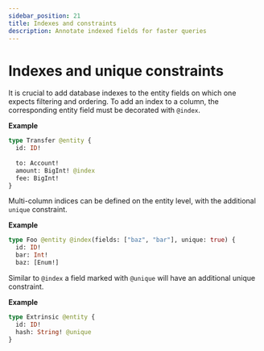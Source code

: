 ```yaml
---
sidebar_position: 21
title: Indexes and constraints
description: Annotate indexed fields for faster queries
---
```


# Indexes and unique constraints

It is crucial to add database indexes to the entity fields on which one expects filtering and ordering. To add an index to a column, the corresponding entity field must be decorated with `@index`. 

**Example**
```graphql
type Transfer @entity {
  id: ID!
  
  to: Account!
  amount: BigInt! @index
  fee: BigInt! 
}
```

Multi-column indices can be defined on the entity level, with the additional `unique` constraint. 

**Example**
```graphql
type Foo @entity @index(fields: ["baz", "bar"], unique: true) {
  id: ID!
  bar: Int!
  baz: [Enum!]
```
 
Similar to `@index` a field marked with `@unique` will have an additional unique constraint. 

**Example**
```graphql
type Extrinsic @entity {
  id: ID!
  hash: String! @unique
}
```
